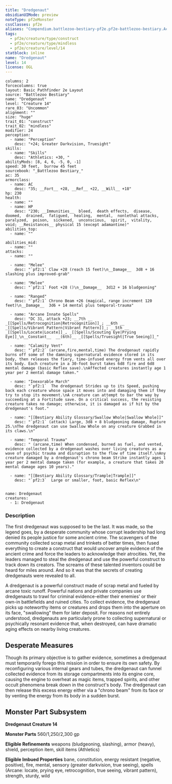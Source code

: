 ```yaml
---
title: "Dredgenaut"
obsidianUIMode: preview
noteType: pf2eMonster
cssClasses: pf2e
aliases: "Compendium.battlezoo-bestiary-pf2e.pf2e-battlezoo-bestiary.Actor.FIgDB6v5Ui8N37Gc" 
tags:
  - pf2e/creature/type/construct
  - pf2e/creature/type/mindless
  - pf2e/creature/level/14
statblock: inline
name: "Dredgenaut"
level: 14
license: OGL
---
```


```statblock
columns: 2
forcecolumns: true
layout: Basic Pathfinder 2e Layout
source: "Battlezoo Bestiary"
name: "Dredgenaut"
level: "Creature 14"
rare_03: "Uncommon"
alignment: ""
size: "huge"
trait_01: "construct"
trait_02: "mindless"
modifier: 24
perception:
  - name: "Perception"
    desc: "+24; Greater Darkvision, Truesight"
skills:
  - name: "Skills"
    desc: "Athletics: +30, "
abilityMods: [8, 4, 6, -5, 0, -1]
speed: 30 feet,  burrow 45 feet
sourcebook: "_Battlezoo Bestiary_"
ac: 35
armorclass:
  - name: AC
    desc: "35; __Fort__ +28, __Ref__ +22, __Will__ +18"
hp: 230
health:
  - name: ""
  - name: HP
    desc: "230; __Immunities__  bleed,  death effects,  disease,  doomed,  drained,  fatigued,  healing,  mental,  nonlethal attacks,  paralyzed,  poison,  sickened,  unconscious,  spirit,  vitality,  void; __Resistances__ physical 15 (except adamantine)"
abilities_top:
  - name: ""

abilities_mid:
  - name: ""
attacks:
  - name: ""

  - name: "Melee"
    desc: "`pf2:1` Claw +28 (reach 15 feet)\n__Damage__  3d8 + 16 slashing plus improved-grab"

  - name: "Melee"
    desc: "`pf2:1` Foot +28 ()\n__Damage__  3d12 + 16 bludgeoning"

  - name: "Ranged"
    desc: "`pf2:1` Chrono Beam +26 (magical, range increment 120 feet)\n__Damage__  3d6 + 14 mental plus temporal-trauma"

  - name: "Arcane Innate Spells"
    desc: "DC 31, attack +23; __7th __  _[[Spells/Retrocognition|Retrocognition]]_; __6th __  _[[Spells/Vibrant Pattern|Vibrant Pattern]]_; __5th __  _[[Spells/Locate|Locate]]_, _[[Spells/Scouting Eye|Prying Eye]]_\n__Constant__  __(6th)__ _[[Spells/Truesight|True Seeing]]_"

  - name: "Calamity Vent"
    desc: "`pf2:2` (arcane,fire,mental,time) The dredgenaut rapidly burns off some of the damning supernatural evidence stored in its body, then releases the fiery, time-infused energy from vents all over its body. Each creature in a 30-foot burst takes 6d8 fire and 6d8 mental damage (basic Reflex save).\nAffected creatures instantly age 1 year per 2 mental damage taken."

  - name: "Inexorable March"
    desc: "`pf2:1`  The dredgenaut Strides up to its Speed, pushing back each creature whose space it moves into and damaging them if they try to stop its movement.\nA creature can attempt to bar the way by succeeding at a Fortitude save. On a critical success, the resisting creature takes no damage; otherwise, it is damaged as if hit by the dredgenaut's foot."

  - name: "[[Bestiary Ability Glossary/Swallow Whole|Swallow Whole]]"
    desc: "`pf2:1` (attack) Large, 3d8 + 8 bludgeoning damage, Rupture 25.\nThe dredgenaut can use Swallow Whole on any creature Grabbed in its claws.\n"

  - name: "Temporal Trauma"
    desc: " (arcane,time) When condensed, burned as fuel, and vented, evidence collected by a dredgenaut washes over living creatures as a wave of psychic trauma and disruption to the flow of time itself.\nAny creature damaged by a dredgenaut's chrono beam Strike instantly ages 1 year per 2 mental damage taken (for example, a creature that takes 20 mental damage ages 10 years)."

  - name: "[[Bestiary Ability Glossary/Trample|Trample]]"
    desc: "`pf2:3`  Large or smaller, foot, basic Reflex\n"
 
```

```encounter-table
name: Dredgenaut
creatures:
  - 1: Dredgenaut
```


### Description
The first dredgenaut was supposed to be the last. It was made, so the legend goes, by a desperate community whose corrupt leadership had long denied its people justice for some ancient crime. The scavengers of the community collected scrap metal and trinkets of better times, then fused everything to create a construct that would uncover ample evidence of the ancient crime and force the leaders to acknowledge their atrocities. Yet, the leaders managed to steal the dredgenaut and use the powerful construct to track down its creators. The screams of these talented inventors could be heard for miles around. And so it was that the secrets of creating dredgenauts were revealed to all.

A dredgenaut is a powerful construct made of scrap metal and fueled by arcane toxic runoff. Powerful nations and private companies use dredgenauts to trawl for criminal evidence-either their enemies' or their own-in battlefields and ruined cities. To collect evidence, the dredgenaut picks up noteworthy items or creatures and drops them into the aperture on its face, "swallowing" them for later deposit. For reasons not entirely understood, dredgenauts are particularly prone to collecting supernatural or psychically resonant evidence that, when destroyed, can have dramatic aging effects on nearby living creatures.

## Desperate Measures

Though its primary objective is to gather evidence, sometimes a dredgenaut must temporarily forego this mission in order to ensure its own safety. By reconfiguring various internal gears and tubes, the dredgenaut can funnel collected evidence from its storage compartments into its engine core, causing the engine to overheat as magic items, trapped spirits, and other occult phenomena break down in the construct's body. The dredgenaut can then release this excess energy either via a "chrono beam" from its face or by venting the energy from its body in a sudden burst.

## Monster Part Subsystem

**Dredgenaut Creature 14**

**Monster Parts** 560/1,250/2,300 gp

**Eligible Refinements** weapons (bludgeoning, slashing), armor (heavy), shield, perception item, skill items (Athletics)

**Eligible Imbued Properties** bane, constitution, energy resistant (negative, positive), fire, mental, sensory (greater darkvision, true seeing), spells (Arcane: locate, prying eye, retrocognition, true seeing, vibrant pattern), strength, sturdy, wild
